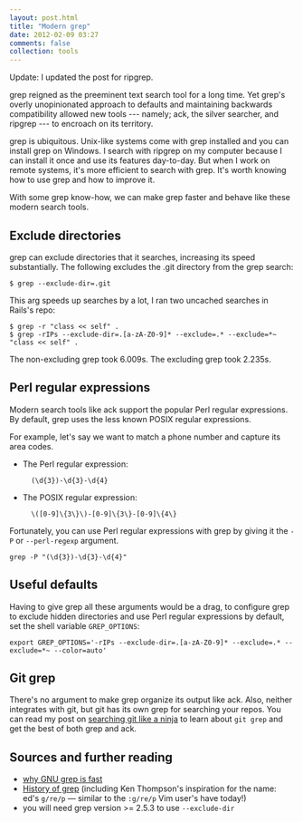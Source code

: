 ```yaml
---
layout: post.html
title: "Modern grep"
date: 2012-02-09 03:27
comments: false
collection: tools
---
```


Update: I updated the post for ripgrep.

grep reigned as the preeminent text search tool for a long time. Yet grep's overly unopinionated
approach to defaults and maintaining backwards compatibility allowed new tools --- namely; ack,
the silver searcher, and ripgrep --- to encroach on its territory.

grep is ubiquitous. Unix-like systems come with grep installed and you can install grep on Windows. I search with ripgrep on my computer because I can install it once and use its features day-to-day. But when I work on remote systems, it's more efficient to search with grep. It's worth knowing how to use grep and how to improve it.

With some grep know-how, we can make grep faster and behave like these modern search tools.

## Exclude directories

grep can exclude directories that it searches, increasing its speed substantially. The following excludes the .git directory from the grep search:

    $ grep --exclude-dir=.git

This arg speeds up searches by a lot, I ran two uncached searches in Rails's repo:

    $ grep -r "class << self" .
    $ grep -rIPs --exclude-dir=.[a-zA-Z0-9]* --exclude=.* --exclude=*~ "class << self" .

The non-excluding grep took 6.009s. The
excluding grep took 2.235s.

## Perl regular expressions

Modern search tools like ack support the popular Perl regular expressions. By default, grep uses
the less known POSIX regular expressions.

For example, let's say we want to match a phone number and capture its area
codes.

- The Perl regular expression:

        (\d{3})-\d{3}-\d{4}

- The POSIX regular expression:

        \([0-9]\{3\}\)-[0-9]\{3\}-[0-9]\{4\}

Fortunately, you can use Perl regular expressions with grep by giving it the
`-P` or `--perl-regexp` argument.

    grep -P "(\d{3})-\d{3}-\d{4}"

## Useful defaults

Having to give grep all these arguments would be a drag, to configure grep to exclude hidden directories and use Perl regular expressions by default, set the shell variable `GREP_OPTIONS`:

    export GREP_OPTIONS='-rIPs --exclude-dir=.[a-zA-Z0-9]* --exclude=.* --exclude=*~ --color=auto'

## Git grep

There's no argument to make grep organize its output like ack. Also, neither
integrates with git, but git has its own grep for searching your repos. You can read my post on [searching git like a ninja](/b/2012/02/search-a-git-repo-like-a-ninja/) to learn about `git grep` and get the best of both grep and ack.

## Sources and further reading

- [why GNU grep is fast](http://lists.freebsd.org/pipermail/freebsd-current/2010-August/019310.html)
- [History of grep](http://en.wikipedia.org/wiki/Grep#History) (including Ken Thompson's inspiration for the name: ed's `g/re/p` — similar to the `:g/re/p` Vim user's have today!)
- you will need grep version >= 2.5.3 to use `--exclude-dir`
